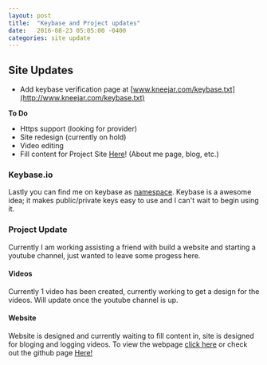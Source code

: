 ```yaml
---
layout: post
title:  "Keybase and Project updates"
date:   2016-08-23 05:05:00 -0400
categories: site update
---
```


## Site Updates

* Add keybase verification page at [www.kneejar.com/keybase.txt](http://www.kneejar.com/keybase.txt)


**To Do**

* Https support (looking for provider)
* Site redesign (currently on hold)
* Video editing
* Fill content for Project Site [Here](https://github.com/jordansite/jekyll-vlog)! (About me page, blog, etc.)

### Keybase.io

Lastly you can find me on keybase as [namespace](https://www.keybase.io/namespace). Keybase is a awesome idea; it makes public/private keys easy to use and I can't wait to begin using it.

### Project Update

Currently I am working assisting a friend with build a website and starting a youtube channel, just wanted to leave some progess here.

#### Videos
Currently 1 video has been created, currently working to get a design for the videos. Will update once the youtube channel is up.

#### Website
Website is designed and currently waiting to fill content in, site is designed for bloging and logging videos.
To view the webpage [click here](https://jordansite.github.io/jekyll-vlog) or check out the github page [Here!](https://github.com/jordansite/jekyll-vlog)

